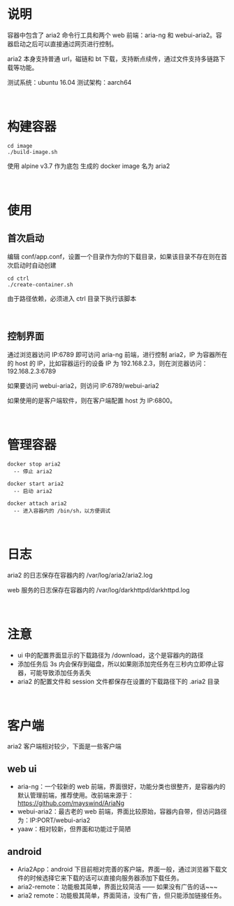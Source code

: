 # 说明
容器中包含了 aria2 命令行工具和两个 web 前端：aria-ng 和 webui-aria2。容器启动之后可以直接通过网页进行控制。

aria2 本身支持普通 url，磁链和 bt 下载，支持断点续传，通过文件支持多链路下载等功能。

测试系统：ubuntu 16.04
测试架构：aarch64

<br>

# 构建容器
```
cd image
./build-image.sh
```
使用 alpine v3.7 作为底包
生成的 docker image 名为 aria2

<br>


# 使用
## 首次启动
编辑 conf/app.conf，设置一个目录作为你的下载目录，如果该目录不存在则在首次启动时自动创建
```
cd ctrl
./create-container.sh
```
由于路径依赖，必须进入 ctrl 目录下执行该脚本

<br>

## 控制界面
通过浏览器访问 IP:6789 即可访问 aria-ng 前端，进行控制 aria2，IP 为容器所在的 host 的 IP，比如容器运行的设备 IP 为 192.168.2.3，则在浏览器访问：192.168.2.3:6789

如果要访问 webui-aria2，则访问 IP:6789/webui-aria2

如果使用的是客户端软件，则在客户端配置 host 为 IP:6800。

<br>


# 管理容器
```
docker stop aria2
  -- 停止 aria2
  
docker start aria2
  -- 启动 aria2
  
docker attach aria2
  -- 进入容器内的 /bin/sh，以方便调试
```

<br>


# 日志
aria2 的日志保存在容器内的 /var/log/aria2/aria2.log

web 服务的日志保存在容器内的 /var/log/darkhttpd/darkhttpd.log

<br>

# 注意
- ui 中的配置界面显示的下载路径为 /download，这个是容器内的路径
- 添加任务后 3s 内会保存到磁盘，所以如果刚添加完任务在三秒内立即停止容器，可能导致添加任务丢失
- aria2 的配置文件和 session 文件都保存在设置的下载路径下的 .aria2 目录


<br>

# 客户端
aria2 客户端相对较少，下面是一些客户端
## web ui
- aria-ng：一个较新的 web 前端，界面很好，功能分类也很整齐，是容器内的默认管理前端，推荐使用。改前端来源于：https://github.com/mayswind/AriaNg
- webui-aria2：最古老的 web 前端，界面比较原始，容器内自带，但访问路径为：IP:PORT/webui-aria2
- yaaw：相对较新，但界面和功能过于简陋

## android
- Aria2App：android 下目前相对完善的客户端，界面一般，通过浏览器下载文件的时候选择它来下载的话可以直接向服务器添加下载任务。
- aria2-remote：功能极其简单，界面比较简洁 —— 如果没有广告的话~~~
- aria2 remote：功能极其简单，界面简洁，没有广告，但只能添加链接任务。
